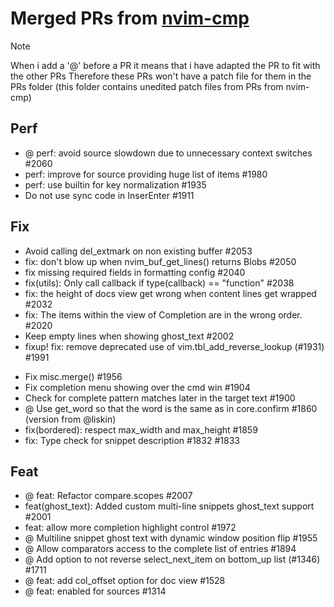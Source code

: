 # Merged PRs from [nvim-cmp](https://github.com/hrsh7th/nvim-cmp)

> [!NOTE]
> When i add a '@' before a PR it means that i have adapted the PR to fit with the other PRs
> Therefore these PRs won't have a patch file for them in the PRs folder (this folder contains unedited patch files from PRs from nvim-cmp)

## Perf
- @ perf: avoid source slowdown due to unnecessary context switches #2060 
- perf: improve for source providing huge list of items #1980
- perf: use builtin for key normalization #1935
- Do not use sync code in InserEnter #1911

## Fix
- Avoid calling del_extmark on non existing buffer #2053
- fix: don't blow up when nvim_buf_get_lines() returns Blobs #2050
- fix missing required fields in formatting config #2040 
- fix(utils): Only call callback if type(callback) == "function" #2038
- fix: the height of docs view get wrong when content lines get wrapped #2032
- fix: The items within the view of Completion are in the wrong order. #2020
- Keep empty lines when showing ghost_text #2002
- fixup! fix: remove deprecated use of vim.tbl_add_reverse_lookup (#1931) #1991
<!-- - @ Use keyword_pattern for is_symbol check #1975  -->
- Fix misc.merge() #1956
- Fix completion menu showing over the cmd win #1904
- Check for complete pattern matches later in the target text #1900
- @ Use get_word so that the word is the same as in core.confirm #1860 (version from @liskin)
- fix(bordered): respect max_width and max_height #1859
- fix: Type check for snippet description #1832 #1833

## Feat
- @ feat: Refactor compare.scopes #2007
- feat(ghost_text): Added custom multi-line snippets ghost_text support #2001
- feat: allow more completion highlight control #1972
- @ Multiline snippet ghost text with dynamic window position flip #1955 
- @ Allow comparators access to the complete list of entries #1894
- @ Add option to not reverse select_next_item on bottom_up list (#1346) #1711
- @ feat: add col_offset option for doc view #1528
- @ feat: enabled for sources #1314

